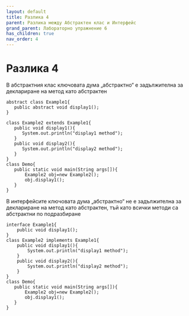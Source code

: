 ```yaml
---
layout: default
title: Разлика 4
parent: Разлика между Абстрактен клас и Интерфейс
grand_parent: Лабораторно упражнение 6
has_children: true
nav_order: 4
---
```

# Разлика 4

В абстрактния клас ключовата дума „абстрактно“ е задължителна за деклариране на метод като абстрактен

```
abstract class Example1{
   public abstract void display1();
}

class Example2 extends Example1{
   public void display1(){
      System.out.println("display1 method");
   }
   public void display2(){
      System.out.println("display2 method");
   }
}
class Demo{
   public static void main(String args[]){ 
       Example2 obj=new Example2(); 
       obj.display1();
   }
}
```

В интерфейсите ключовата дума „абстрактно“ не е задължителна за деклариране на метод като абстрактен, тъй като всички методи са абстрактни по подразбиране

```
interface Example1{
    public void display1();
}
class Example2 implements Example1{
    public void display1(){
        System.out.println("display1 method");
    }
    public void display2(){
        System.out.println("display2 method");
    } 
}
class Demo{
   public static void main(String args[]){
       Example2 obj=new Example2();
       obj.display1();
   }
}
```

